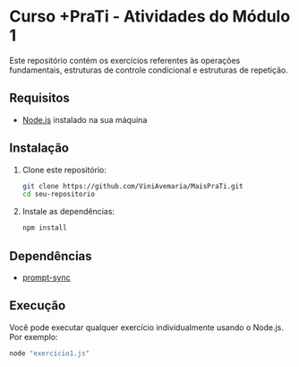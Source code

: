 # Curso +PraTi - Atividades do Módulo 1

Este repositório contém os exercícios referentes às operações fundamentais, estruturas de controle condicional e estruturas de repetição.

## Requisitos

-   [Node.js](https://nodejs.org/) instalado na sua máquina

## Instalação

1. Clone este repositório:

    ```bash
    git clone https://github.com/ViniAvemaria/MaisPraTi.git
    cd seu-repositorio
    ```

2. Instale as dependências:

    ```bash
    npm install
    ```

## Dependências

-   [prompt-sync](https://www.npmjs.com/package/prompt-sync)

## Execução

Você pode executar qualquer exercício individualmente usando o Node.js. Por exemplo:

```bash
node "exercicio1.js"
```
